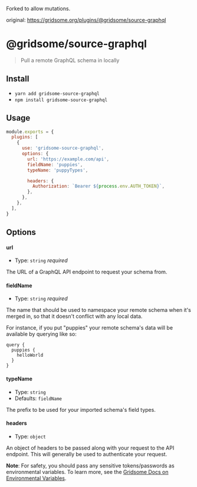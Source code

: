 Forked to allow mutations. 

original: https://gridsome.org/plugins/@gridsome/source-graphql

# @gridsome/source-graphql

> Pull a remote GraphQL schema in locally

## Install

- `yarn add gridsome-source-graphql`
- `npm install gridsome-source-graphql`

## Usage

```js
module.exports = {
  plugins: [
    {
      use: 'gridsome-source-graphql',
      options: {
        url: 'https://example.com/api',
        fieldName: 'puppies',
        typeName: 'puppyTypes',

        headers: {
          Authorization: `Bearer ${process.env.AUTH_TOKEN}`,
        },
      },
    },
  ],
}
```

## Options

#### url

- Type: `string` _required_

The URL of a GraphQL API endpoint to request your schema from.

#### fieldName

- Type: `string` _required_

The name that should be used to namespace your remote schema when it's merged in, so that it doesn't conflict with any local data.

For instance, if you put "puppies" your remote schema's data will be available by querying like so:

```
query {
  puppies {
    helloWorld
  }
}
```

#### typeName

- Type: `string`
- Defaults: `fieldName`

The prefix to be used for your imported schema's field types.

#### headers

- Type: `object`

An object of headers to be passed along with your request to the API endpoint. This will generally be used to authenticate your request.

**Note**: For safety, you should pass any sensitive tokens/passwords as environmental variables. To learn more, see the [Gridsome Docs on Environmental Variables](https://gridsome.org/docs/environment-variables/).
